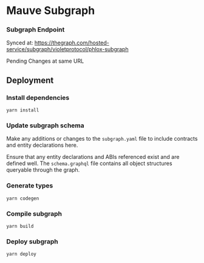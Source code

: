 # Mauve Subgraph

### Subgraph Endpoint

Synced at: https://thegraph.com/hosted-service/subgraph/violetprotocol/phlox-subgraph

Pending Changes at same URL

## Deployment

### Install dependencies

```
yarn install
```

### Update subgraph schema

Make any additions or changes to the `subgraph.yaml` file to include contracts and entity declarations here.

Ensure that any entity declarations and ABIs referenced exist and are defined well. The `schema.graphql` file contains all object structures queryable through the graph.

### Generate types

```
yarn codegen
```

### Compile subgraph

```
yarn build
```

### Deploy subgraph

```
yarn deploy
```
